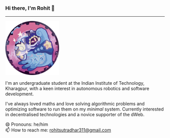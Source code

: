 
### Hi there, I'm Rohit 👋
---

<img src="readme_left.png" width=170px /> 

I'm an undergraduate student at the Indian Institute of Technology, Kharagpur, with a keen interest in autonomous robotics and software development.

I've always loved maths and love solving algorithmic problems and optimizing software to run them on my _minimal_ system. Currently interested in decentralised technologies and a novice supporter of the dWeb.


😄 Pronouns: he/him <br>
📫 How to reach me: rohitsutradhar311@gmail.com




<!--
**r0hit05/r0hit05** is a ✨ _special_ ✨ repository because its `README.md` (this file) appears on your GitHub profile.

Here are some ideas to get you started:

- 🔭 I’m currently working on ...
- 🌱 I’m currently learning ...
- 👯 I’m looking to collaborate on ...
- 🤔 I’m looking for help with ...
- 💬 Ask me about ...
- ⚡ Fun fact: ...
-->
